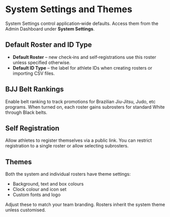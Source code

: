 # System Settings and Themes

System Settings control application‑wide defaults. Access them from the Admin Dashboard under **System Settings**.

## Default Roster and ID Type

- **Default Roster** – new check‑ins and self‑registrations use this roster unless specified otherwise.
- **Default ID Type** – the label for athlete IDs when creating rosters or importing CSV files.

## BJJ Belt Rankings

Enable belt ranking to track promotions for Brazilian Jiu‑Jitsu, Judo, etc programs. When turned on, each roster gains subrosters for standard White through Black belts.

## Self Registration

Allow athletes to register themselves via a public link. You can restrict registration to a single roster or allow selecting subrosters.

## Themes

Both the system and individual rosters have theme settings:

- Background, text and box colours
- Clock colour and icon set
- Custom fonts and logo

Adjust these to match your team branding. Rosters inherit the system theme unless customised.